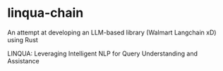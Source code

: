 # linqua-chain
An attempt at developing an LLM-based library (Walmart Langchain xD) using Rust

LINQUA: Leveraging Intelligent NLP for Query Understanding and Assistance
